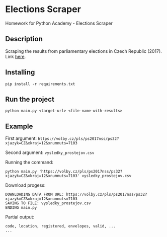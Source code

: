 # Elections Scraper
Homework for Python Academy - Elections Scraper

## Description
Scraping the results from parliamentary elections in Czech Republic (2017). Link [here](https://volby.cz/pls/ps2017nss/ps3?xjazyk=CZ).

## Installing
```
pip install -r requirements.txt
```

## Run the project
```
python main.py <target-url> <file-name-with-results>
```

## Example
First argument: ``` https://volby.cz/pls/ps2017nss/ps32?xjazyk=CZ&xkraj=12&xnumnuts=7103 ```

Second argument: ``` vysledky_prostejov.csv ```

Running the command:
```
python main.py 'https://volby.cz/pls/ps2017nss/ps32?xjazyk=CZ&xkraj=12&xnumnuts=7103' vysledky_prostejov.csv
```

Download progess:
```
DOWNLOADING DATA FROM URL: https://volby.cz/pls/ps2017nss/ps32?xjazyk=CZ&xkraj=12&xnumnuts=7103
SAVING TO FILE: vysledky_prostejov.csv
ENDING main.py
```

Partial output:
```
code, location, registered, envelopes, valid, ...
...
```
